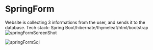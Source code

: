# SpringForm
Website is collecting 3 informations from the user, and sends it to the database. Tech stack: Spring Boot/hibernate/thymeleaf/html/bootstrap
![springFormScreenShot](https://user-images.githubusercontent.com/94390214/166113863-b4625fc4-4240-4418-bf7d-199c75fb5d16.PNG)


![springFormSql](https://user-images.githubusercontent.com/94390214/166113852-4d1982ea-13c4-4d9e-92c8-c71bf1bf4ffa.PNG)


